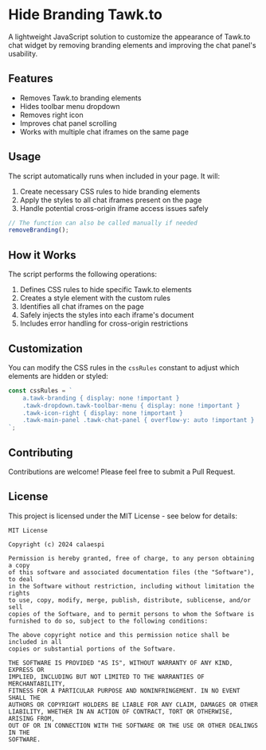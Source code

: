 # Hide Branding Tawk.to

A lightweight JavaScript solution to customize the appearance of Tawk.to chat widget by removing branding elements and improving the chat panel's usability.

## Features

- Removes Tawk.to branding elements
- Hides toolbar menu dropdown
- Removes right icon
- Improves chat panel scrolling
- Works with multiple chat iframes on the same page

## Usage

The script automatically runs when included in your page. It will:

1. Create necessary CSS rules to hide branding elements
2. Apply the styles to all chat iframes present on the page
3. Handle potential cross-origin iframe access issues safely

```javascript
// The function can also be called manually if needed
removeBranding();
```

## How it Works

The script performs the following operations:

1. Defines CSS rules to hide specific Tawk.to elements
2. Creates a style element with the custom rules
3. Identifies all chat iframes on the page
4. Safely injects the styles into each iframe's document
5. Includes error handling for cross-origin restrictions

## Customization

You can modify the CSS rules in the `cssRules` constant to adjust which elements are hidden or styled:

```javascript
const cssRules = `
    a.tawk-branding { display: none !important }
    .tawk-dropdown.tawk-toolbar-menu { display: none !important }
    .tawk-icon-right { display: none !important }
    .tawk-main-panel .tawk-chat-panel { overflow-y: auto !important }
`;
```

## Contributing

Contributions are welcome! Please feel free to submit a Pull Request.

## License

This project is licensed under the MIT License - see below for details:

```
MIT License

Copyright (c) 2024 calaespi

Permission is hereby granted, free of charge, to any person obtaining a copy
of this software and associated documentation files (the "Software"), to deal
in the Software without restriction, including without limitation the rights
to use, copy, modify, merge, publish, distribute, sublicense, and/or sell
copies of the Software, and to permit persons to whom the Software is
furnished to do so, subject to the following conditions:

The above copyright notice and this permission notice shall be included in all
copies or substantial portions of the Software.

THE SOFTWARE IS PROVIDED "AS IS", WITHOUT WARRANTY OF ANY KIND, EXPRESS OR
IMPLIED, INCLUDING BUT NOT LIMITED TO THE WARRANTIES OF MERCHANTABILITY,
FITNESS FOR A PARTICULAR PURPOSE AND NONINFRINGEMENT. IN NO EVENT SHALL THE
AUTHORS OR COPYRIGHT HOLDERS BE LIABLE FOR ANY CLAIM, DAMAGES OR OTHER
LIABILITY, WHETHER IN AN ACTION OF CONTRACT, TORT OR OTHERWISE, ARISING FROM,
OUT OF OR IN CONNECTION WITH THE SOFTWARE OR THE USE OR OTHER DEALINGS IN THE
SOFTWARE.
```